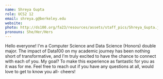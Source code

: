```yaml
---
name: Shreya Gupta
role: UCS2 12
email: shreya.g@berkeley.edu
website: 
photo: http://ds100.org/fa23/resources/assets/staff_pics/Shreya_Gupta.jpg
pronouns: She/Her/Hers
---
```

Hello everyone! I'm a Computer Science and Data Science (Honors) double major. The impact of Data100 on my academic journey has been nothing short of transformative, and I'm truly excited to have the chance to connect with each of you. My goal? To make this experience as fantastic for you as it was for me. Feel free to reach out if you have any questions at all, would love to get to know you all- cheers!
